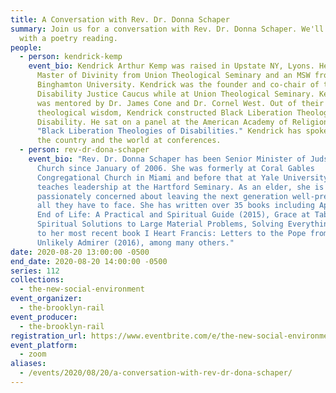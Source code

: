 ```yaml
---
title: A Conversation with Rev. Dr. Donna Schaper
summary: Join us for a conversation with Rev. Dr. Donna Schaper. We'll conclude
  with a poetry reading.
people:
  - person: kendrick-kemp
    event_bio: Kendrick Arthur Kemp was raised in Upstate NY, Lyons. He earned a
      Master of Divinity from Union Theological Seminary and an MSW from
      Binghamton University. Kendrick was the founder and co-chair of the
      Disability Justice Caucus while at Union Theological Seminary. Kendrick
      was mentored by Dr. James Cone and Dr. Cornel West. Out of their
      theological wisdom, Kendrick constructed Black Liberation Theology of
      Disability. He sat on a panel at the American Academy of Religion titled
      "Black Liberation Theologies of Disabilities." Kendrick has spoken around
      the country and the world at conferences.
  - person: rev-dr-dona-schaper
    event_bio: "Rev. Dr. Donna Schaper has been Senior Minister of Judson Memorial
      Church since January of 2006. She was formerly at Coral Gables
      Congregational Church in Miami and before that at Yale University and
      teaches leadership at the Hartford Seminary. As an elder, she is
      passionately concerned about leaving the next generation well-prepared for
      all they have to face. She has written over 35 books including Approaching
      End of Life: A Practical and Spiritual Guide (2015), Grace at Table: Small
      Spiritual Solutions to Large Material Problems, Solving Everything (2013),
      to her most recent book I Heart Francis: Letters to the Pope from an
      Unlikely Admirer (2016), among many others."
date: 2020-08-20 13:00:00 -0500
end_date: 2020-08-20 14:00:00 -0500
series: 112
collections:
  - the-new-social-environment
event_organizer:
  - the-brooklyn-rail
event_producer:
  - the-brooklyn-rail
registration_url: https://www.eventbrite.com/e/the-new-social-environment-112-a-conversation-with-rev-dr-dona-schaper-tickets-117079183991
event_platform:
  - zoom
aliases:
  - /events/2020/08/20/a-conversation-with-rev-dr-dona-schaper/
---
```

